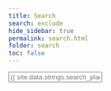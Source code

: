 ```yaml
---
title: Search
search: exclude
hide_sidebar: true
permalink: search.html
folder: search
toc: false
---
```


<!--start search-->
<input type="text" id="_search-input" placeholder="{{ site.data.strings.search_placeholder_text }}">
<ul id="_results-container"></ul>
<script src="{{ 'js/jekyll-search.js' }}" type="text/javascript"></script>
<script type="text/javascript">
		SimpleJekyllSearch.init({
			searchInput: document.getElementById('_search-input'),
			resultsContainer: document.getElementById('_results-container'),
			dataSource: '{{ "search.json" }}',
			searchResultTemplate: '<li><a href="{url}">{title}</a><br>{summary}</li>',
			noResultsText: '{{ site.data.strings.search_no_results_text }}',
			limit: 30,
			fuzzy: true
})
</script>
<!--end search-->

